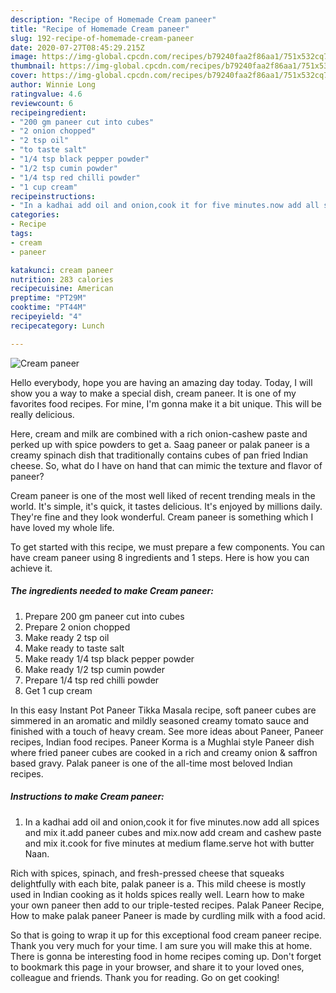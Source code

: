```yaml
---
description: "Recipe of Homemade Cream paneer"
title: "Recipe of Homemade Cream paneer"
slug: 192-recipe-of-homemade-cream-paneer
date: 2020-07-27T08:45:29.215Z
image: https://img-global.cpcdn.com/recipes/b79240faa2f86aa1/751x532cq70/cream-paneer-recipe-main-photo.jpg
thumbnail: https://img-global.cpcdn.com/recipes/b79240faa2f86aa1/751x532cq70/cream-paneer-recipe-main-photo.jpg
cover: https://img-global.cpcdn.com/recipes/b79240faa2f86aa1/751x532cq70/cream-paneer-recipe-main-photo.jpg
author: Winnie Long
ratingvalue: 4.6
reviewcount: 6
recipeingredient:
- "200 gm paneer cut into cubes"
- "2 onion chopped"
- "2 tsp oil"
- "to taste salt"
- "1/4 tsp black pepper powder"
- "1/2 tsp cumin powder"
- "1/4 tsp red chilli powder"
- "1 cup cream"
recipeinstructions:
- "In a kadhai add oil and onion,cook it for five minutes.now add all spices and mix it.add paneer cubes and mix.now add cream and cashew paste and mix it.cook for five minutes at medium flame.serve hot with butter Naan."
categories:
- Recipe
tags:
- cream
- paneer

katakunci: cream paneer 
nutrition: 283 calories
recipecuisine: American
preptime: "PT29M"
cooktime: "PT44M"
recipeyield: "4"
recipecategory: Lunch

---
```



![Cream paneer](https://img-global.cpcdn.com/recipes/b79240faa2f86aa1/751x532cq70/cream-paneer-recipe-main-photo.jpg)

Hello everybody, hope you are having an amazing day today. Today, I will show you a way to make a special dish, cream paneer. It is one of my favorites food recipes. For mine, I'm gonna make it a bit unique. This will be really delicious.

Here, cream and milk are combined with a rich onion-cashew paste and perked up with spice powders to get a. Saag paneer or palak paneer is a creamy spinach dish that traditionally contains cubes of pan fried Indian cheese. So, what do I have on hand that can mimic the texture and flavor of paneer?

Cream paneer is one of the most well liked of recent trending meals in the world. It's simple, it's quick, it tastes delicious. It's enjoyed by millions daily. They're fine and they look wonderful. Cream paneer is something which I have loved my whole life.


To get started with this recipe, we must prepare a few components. You can have cream paneer using 8 ingredients and 1 steps. Here is how you can achieve it.

<!--inarticleads1-->

##### The ingredients needed to make Cream paneer:

1. Prepare 200 gm paneer cut into cubes
1. Prepare 2 onion chopped
1. Make ready 2 tsp oil
1. Make ready to taste salt
1. Make ready 1/4 tsp black pepper powder
1. Make ready 1/2 tsp cumin powder
1. Prepare 1/4 tsp red chilli powder
1. Get 1 cup cream


In this easy Instant Pot Paneer Tikka Masala recipe, soft paneer cubes are simmered in an aromatic and mildly seasoned creamy tomato sauce and finished with a touch of heavy cream. See more ideas about Paneer, Paneer recipes, Indian food recipes. Paneer Korma is a Mughlai style Paneer dish where fried paneer cubes are cooked in a rich and creamy onion &amp; saffron based gravy. Palak paneer is one of the all-time most beloved Indian recipes. 

<!--inarticleads2-->

##### Instructions to make Cream paneer:

1. In a kadhai add oil and onion,cook it for five minutes.now add all spices and mix it.add paneer cubes and mix.now add cream and cashew paste and mix it.cook for five minutes at medium flame.serve hot with butter Naan.


Rich with spices, spinach, and fresh-pressed cheese that squeaks delightfully with each bite, palak paneer is a. This mild cheese is mostly used in Indian cooking as it holds spices really well. Learn how to make your own paneer then add to our triple-tested recipes. Palak Paneer Recipe, How to make palak paneer Paneer is made by curdling milk with a food acid. 

So that is going to wrap it up for this exceptional food cream paneer recipe. Thank you very much for your time. I am sure you will make this at home. There is gonna be interesting food in home recipes coming up. Don't forget to bookmark this page in your browser, and share it to your loved ones, colleague and friends. Thank you for reading. Go on get cooking!
